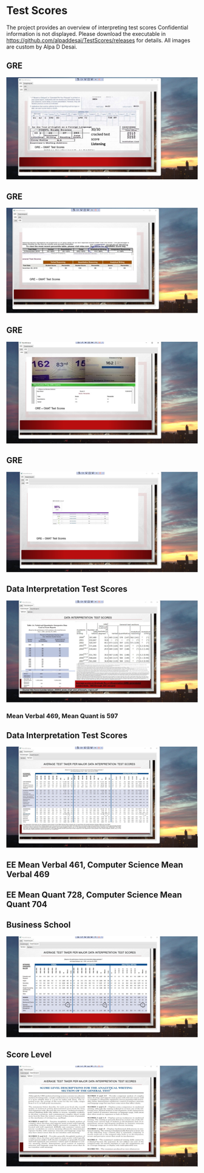# Test Scores

The project provides an overview of interpreting test scores
Confidential information is not displayed. Please download the executable in https://github.com/alpaddesai/TestScores/releases for details. 
All images are custom by Alpa D Desai.

## GRE
![image](GRE.jpg)

## GRE
![image](GREII.jpg)

## GRE
![image](GREIII.jpg)

## GRE
![image](GREIV.jpg)

## Data Interpretation Test Scores
![image](DataInterpretationTestScores.jpg)
### Mean Verbal 469, Mean Quant is 597

## Data Interpretation Test Scores
![image](AverageTestTaker.jpg)
## EE Mean Verbal 461, Computer Science Mean Verbal 469
## EE Mean Quant 728, Computer Science Mean Quant 704

## Business School
![image](BusinessSchool.jpg)

## Score Level
![image](ScoreLevel.jpg)
